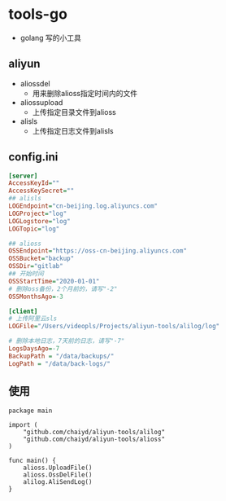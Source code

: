 # tools-go

- golang 写的小工具

## aliyun

- aliossdel
  - 用来删除alioss指定时间内的文件
- aliossupload
  - 上传指定目录文件到alioss
- alisls
  - 上传指定日志文件到alisls
  
## config.ini

```ini
[server]
AccessKeyId=""
AccessKeySecret=""
## alisls
LOGEndpoint="cn-beijing.log.aliyuncs.com"
LOGProject="log"
LOGLogstore="log"
LOGTopic="log"

## alioss
OSSEndpoint="https://oss-cn-beijing.aliyuncs.com"
OSSBucket="backup"
OSSDir="gitlab"
## 开始时间
OSSStartTime="2020-01-01"
# 删除oss备份，2个月前的，请写"-2"
OSSMonthsAgo=-3

[client]
# 上传阿里云sls
LOGFile="/Users/videopls/Projects/aliyun-tools/alilog/log"

# 删除本地日志，7天前的日志，请写"-7"
LogsDaysAgo=-7
BackupPath = "/data/backups/"
LogPath = "/data/back-logs/"
```

## 使用

```golang
package main

import (
    "github.com/chaiyd/aliyun-tools/alilog"
    "github.com/chaiyd/aliyun-tools/alioss"
)

func main() {
    alioss.UploadFile()
    alioss.OssDelFile()
    alilog.AliSendLog()
}

```
